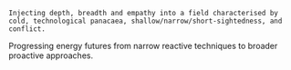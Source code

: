 	Injecting depth, breadth and empathy into a field characterised by cold, technological panacaea, shallow/narrow/short-sightedness, and conflict. 
Progressing energy futures from narrow reactive techniques to broader proactive approaches.